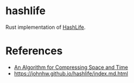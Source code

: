 # hashlife

Rust implementation of [HashLife](https://en.wikipedia.org/wiki/Hashlife).

# References

- [An Algorithm for Compressing Space and Time](https://github.com/mafm/HashLife)
- <https://johnhw.github.io/hashlife/index.md.html>